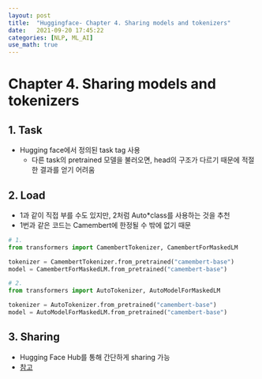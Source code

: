 ```yaml
---
layout: post
title:  "Huggingface- Chapter 4. Sharing models and tokenizers"
date:   2021-09-20 17:45:22
categories: [NLP, ML_AI]
use_math: true
---
```


# Chapter 4. Sharing models and tokenizers
## 1. Task
* Hugging face에서 정의된 task tag 사용
    * 다른 task의 pretrained 모델을 불러오면, head의 구조가 다르기 때문에 적절한 결과를 얻기 어려움

## 2. Load
* 1과 같이 직접 부를 수도 있지만, 2처럼 Auto*class를 사용하는 것을 추천
* 1번과 같은 코드는 Camembert에 한정될 수 밖에 없기 때문

```python
# 1.
from transformers import CamembertTokenizer, CamembertForMaskedLM 

tokenizer = CamembertTokenizer.from_pretrained("camembert-base")
model = CamembertForMaskedLM.from_pretrained("camembert-base")

# 2.
from transformers import AutoTokenizer, AutoModelForMaskedLM 

tokenizer = AutoTokenizer.from_pretrained("camembert-base")
model = AutoModelForMaskedLM.from_pretrained("camembert-base")
```

## 3. Sharing
* Hugging Face Hub를 통해 간단하게 sharing 가능
* [참고](https://huggingface.co/course/chapter4/3?fw=pt)